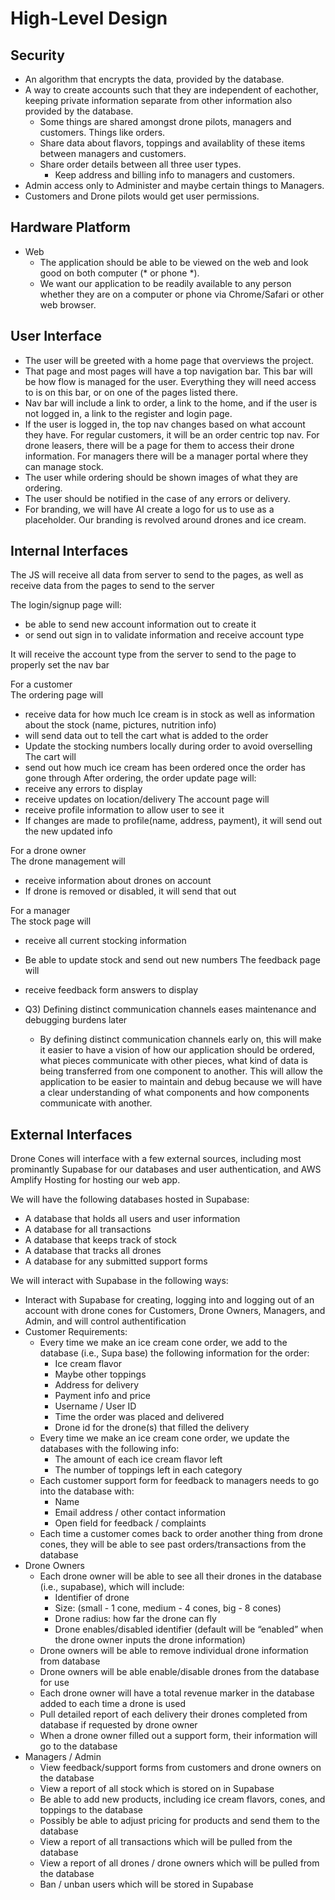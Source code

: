 # High-Level Design #

## Security ##
* An algorithm that encrypts the data, provided by the database.
* A way to create accounts such that they are independent of eachother, keeping private information separate from other information also provided by the database.
    * Some things are shared amongst drone pilots, managers and customers. Things like orders.
    * Share data about flavors, toppings and availablity of these items between managers and customers.
    * Share order details between all three user types.
        * Keep address and billing info to managers and customers.
* Admin access only to Administer and maybe certain things to Managers.
* Customers and Drone pilots would get user permissions.

## Hardware Platform ##
* Web
  * The application should be able to be viewed on the web and look good 
  on both computer (* or phone *).
  * We want our application to be readily available to any
  person whether they are on a computer or phone via Chrome/Safari or other web browser.

## User Interface ##
* The user will be greeted with a home page that overviews the project. 
* That page and most pages will have a top navigation bar. This bar will be how flow is managed for the user. Everything they will need access to is on this bar, or on one of the pages listed there.
* Nav bar will include a link to order, a link to the home, and if the user is not logged in, a link to the register and login page.
* If the user is logged in, the top nav changes based on what account they have. For regular customers, it will be an order centric top nav. For drone leasers, there will be a page for them to access their drone information. For managers there will be a manager portal where they can manage stock.
* The user while ordering should be shown images of what they are ordering. 
* The user should be notified in the case of any errors or delivery. 
* For branding, we will have AI create a logo for us to use as a placeholder. Our branding is revolved around drones and ice cream.

## Internal Interfaces ##

The JS will receive all data from server to send to the pages, as well as receive data from the pages to send to the server

The login/signup page will:
* be able to send new account information out to create it 
* or send out sign in to validate information and receive account type

It will receive the account type from the server to send to the page to properly set the nav bar

For a customer  
The ordering page will
* receive data for how much Ice cream is in stock as well as information about the stock (name, pictures, nutrition info)
* will send data out to tell the cart what is added to the order
* Update the stocking numbers locally during order to avoid overselling
The cart will
* send out how much ice cream has been ordered once the order has gone through
After ordering, the order update page will:
* receive any errors to display
* receive updates on location/delivery
The account page will
* receive profile information to allow user to see it
* If changes are made to profile(name, address, payment), it will send out the new updated info

For a drone owner  
The drone management will
* receive information about drones on account
* If drone is removed or disabled, it will send that out

For a manager  
The stock page will
* receive all current stocking information
* Be able to update stock and send out new numbers
The feedback page will
* receive feedback form answers to display

* Q3) Defining distinct communication channels eases maintenance and debugging burdens later
  * By defining distinct communication channels early on, this will 
  make it easier to have a vision of how our application should be ordered,
  what pieces communicate with other pieces, what kind of data is being transferred 
  from one component to another. This will allow the application to be easier to maintain
  and debug because we will have a clear understanding of what components and how components communicate with another.

## External Interfaces ##

Drone Cones will interface with a few external sources, including most prominantly Supabase for our databases and user authentication, and AWS Amplify Hosting for hosting our web app.

We will have the following databases hosted in Supabase:
*   A database that holds all users and user information
*   A database for all transactions
*   A database that keeps track of stock
*   A database that tracks all drones
*   A database for any submitted support forms

We will interact with Supabase in the following ways:
*   Interact with Supabase for creating, logging into and logging out of an account with drone cones for Customers, Drone Owners, Managers, and Admin, and will control authentification
*   Customer Requirements:
	*   Every time we make an ice cream cone order, we add to the database (i.e., Supa base) the following information for the order:
		*   Ice cream flavor
		*   Maybe other toppings
        *   Address for delivery
        *   Payment info and price
		*   Username / User ID
        *   Time the order was placed and delivered
        *   Drone id for the drone(s) that filled the delivery
	*   Every time we make an ice cream cone order, we update the databases with the following info:
		*   The amount of each ice cream flavor left
		*   The number of toppings left in each category
	*   Each customer support form for feedback to managers needs to go into the database with:
		*   Name
		*   Email address / other contact information
		*   Open field for feedback / complaints
	*   Each time a customer comes back to order another thing from drone cones, they will be able to see past orders/transactions from the database
* Drone Owners
	*   Each drone owner will be able to see all their drones in the database (i.e., supabase), which will include:
		*   Identifier of drone
		*   Size: (small - 1 cone, medium - 4 cones, big - 8 cones)
		*   Drone radius: how far the drone can fly
		*   Drone enables/disabled identifier (default will be “enabled” when the drone owner inputs the drone information)
	*   Drone owners will be able to remove individual drone information from database
	*   Drone owners will be able enable/disable drones from the database for use
	*   Each drone owner will have a total revenue marker in the database added to each time a drone is used
	*   Pull detailed report of each delivery their drones completed from database if requested by drone owner
	*   When a drone owner filled out a support form, their information will go to the database
*   Managers / Admin
	*   View feedback/support forms from customers and drone owners on the database
    *   View a report of all stock which is stored on in Supabase
    *   Be able to add new products, including ice cream flavors, cones, and toppings to the database
    *   Possibly be able to adjust pricing for products and send them to the database
    *   View a report of all transactions which will be pulled from the database
    *   View a report of all drones / drone owners which will be pulled from the database
    *   Ban / unban users which will be stored in Supabase



